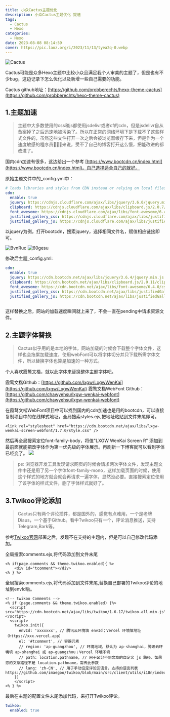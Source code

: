 ```yaml
---
title: 小众Cactus主题优化
description: 小众Cactus主题优化 提速
tags:
  - Cactus
  - Hexo
categories:
  - Hexo
date: 2023-08-08 08:14:59
cover: https://pic.laoz.org/i/2023/11/13/tyea2q-0.webp
---
```

![Cactus](https://pic.laoz.org/i/2023/11/13/tyea2q-0.webp)

Cactus可能是众多Hexo主题中比较小众且满足我个人审美的主题了，但是也有不少bug，这边记录下怎么优化以及新增一些自己需要的功能。

Cactus github地址：[https://github.com/probberechts/hexo-theme-cactus](https://github.com/probberechts/hexo-theme-cactus)

## 1.主题加速

>主题中大多数使用的css和js都使用jsdelivr或者cf的cdn，但是jsdelivr自从备案掉了之后迅速地被污染了。所以在正常的网络环境下是下载不了这些样式文件的，虽然这些文件打开一次之后会被浏览器缓存下来，但是作为一个速度敏感的程序员👨🏻‍💻来说，受不了自己的博客打开这么慢，把能改进的都改进了。

国内cdn加速有很多，这边给出一个参考 [https://www.bootcdn.cn/index.html](https://www.bootcdn.cn/index.html)。自己选择适合自己的就好。

原始主题文件中的_config.yml中：

```yaml
# loads libraries and styles from CDN instead or relying on local files
cdn:
  enable: true
  jquery: https://cdnjs.cloudflare.com/ajax/libs/jquery/3.6.0/jquery.min.js
  clipboard: https://cdnjs.cloudflare.com/ajax/libs/clipboard.js/2.0.7/clipboard.min.js
  font_awesome: https://cdnjs.cloudflare.com/ajax/libs/font-awesome/6.4.0/css/all.min.css
  justified_gallery_css: https://cdnjs.cloudflare.com/ajax/libs/justifiedGallery/3.8.1/css/justifiedGallery.min.css
  justified_gallery_js: https://cdnjs.cloudflare.com/ajax/libs/justifiedGallery/3.8.1/js/jquery.justifiedGallery.min.js
```

以jquery为例，打开bootcdn，搜索jquery，选择相同文件名，赋值相应链接即可。

![BvnRuc](https://pic.laoz.org/i/2023/11/13/tyeehu-0.webp)
![60gesu](https://pic.laoz.org/i/2023/11/13/tyejaf-0.webp)

修改后主题_config.yml:

```yaml
cdn:
  enable: true
  jquery: https://cdn.bootcdn.net/ajax/libs/jquery/3.6.4/jquery.min.js
  clipboard: https://cdn.bootcdn.net/ajax/libs/clipboard.js/2.0.11/clipboard.min.js
  font_awesome: https://cdn.bootcdn.net/ajax/libs/font-awesome/6.4.0/css/all.min.css
  justified_gallery_css: https://cdn.bootcdn.net/ajax/libs/justifiedGallery/3.8.1/css/justifiedGallery.min.css
  justified_gallery_js: https://cdn.bootcdn.net/ajax/libs/justifiedGallery/3.8.1/js/jquery.justifiedGallery.min.js
 
```

这样替换之后，网站的加载速度瞬间就上来了，不会一直在pending中请求资源文件。

## 2.主题字体替换

>Cactus似乎用的是本地的字体，网站加载的时候会下载整个字体文件，这样也会拖累加载速度，使用webFont可以将字体切分并只下载所需字体文件，所以替换字体也算是加速的一种方式。

个人喜欢霞鹜文楷，就以此字体来替换整体主题字体吧。

霞鹜文楷Github：[https://github.com/lxgw/LxgwWenKai](https://github.com/lxgw/LxgwWenKai)
霞鹜文楷WebFont Github：[https://github.com/chawyehsu/lxgw-wenkai-webfont](https://github.com/chawyehsu/lxgw-wenkai-webfont)

在霞鹜文楷WebFont项目中可以找到国内的cdn加速也是用的bootcdn，可以直接复制项目中的在线样式地址，全局搜索styles.ejs,把地址粘贴到文件末尾即可。

```text
<link rel="stylesheet" href="https://cdn.bootcdn.net/ajax/libs/lxgw-wenkai-screen-webfont/1.7.0/style.css" />

```

然后再全局搜索定位font-family-body，将值"LXGW WenKai Screen R" 添加到最前面就能把改字体作为第一优先级的字体展示。再刷新一下博客就可以看到字体已经变了。
![](https://pic.laoz.org/i/2023/11/13/tyepid-0.webp)

> ps: 浏览器开发工具发现请求网页的时候会请求两次字体文件，发现主题文件中还是用了另一个字体font-family-mono，这样加载页面的时候，使用这个样式的地方就会就会再请求一遍字体，显然没必要。直接搜索定位使用了该字体的样式文件，删了字体样式就好了。

## 3.Twikoo评论添加

>Cactus只有两个评论插件，都是国外的，感觉有点难用，一个是老牌Diaus，一个基于Github。看中Twikoo只有一个，评论消息推送，支持Telegram,Bark等。

参考[Twikoo官网](https://twikoo.js.org/)部署之后，发现不在支持的主题内，但是可以自己修改代码添加。

全局搜索comments.ejs,将代码添加到文件末尾

```ejs
<% if(page.comments && theme.twikoo.enabled){ %>
    <div id="tcomment"></div>
<% } %>
```

全局搜索comments.ejs,将代码添加到文件末尾,替换自己部署的Twikoo评论的地址到envId后。

```ejs
<!-- twikoo Comments -->
<% if (page.comments && theme.twikoo.enabled) {%>
  <script src="https://cdn.bootcdn.net/ajax/libs/twikoo/1.6.17/twikoo.all.min.js"></script>
  <script>
    twikoo.init({
      envId: 'xxxxxxx', // 腾讯云环境填 envId；Vercel 环境填地址（https://xxx.vercel.app）
      el: '#tcomment', // 容器元素
      // region: 'ap-guangzhou', // 环境地域，默认为 ap-shanghai，腾讯云环境填 ap-shanghai 或 ap-guangzhou；Vercel 环境不填
      // path: location.pathname, // 用于区分不同文章的自定义 js 路径，如果您的文章路径不是 location.pathname，需传此参数
      // lang: 'zh-CN', // 用于手动设定评论区语言，支持的语言列表 https://github.com/imaegoo/twikoo/blob/main/src/client/utils/i18n/index.js
    })
    </script>
<% } %>
```

最后在主题的配置文件末尾添加代码，来打开Twikoo评论。

```yaml
twikoo:
  enabled: true
```
